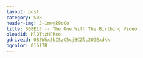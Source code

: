 ```yaml
---
layout: post 
category: S08 
header-img: J-1mwyk9cCo 
title: S08E15 -- The One With The Birthing Video 
oloadid: MlBTtzHPReo 
gdriveid: 0B5Whx3bISzC5cjBCZlc2OGExdkk
bgcolor: 01617B 
--- 
```

<!--more--> 
